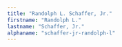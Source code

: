 ```yaml
---
title: "Randolph L. Schaffer, Jr."
firstname: "Randolph L."
lastname: "Schaffer, Jr."
alphaname: "schaffer-jr-randolph-l"
---
```

